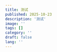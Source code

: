 ```yaml
---
title: 测试
published: 2025-10-23
description: '测试'
image: ''
tags: []
category: ''
draft: false 
lang: ''
---
```

